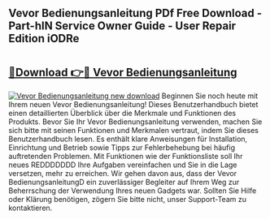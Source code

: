 ## Vevor Bedienungsanleitung PDf Free Download - Part-hIN Service Owner Guide - User Repair Edition iODRe

# <h2><a href="http://df0nmv.blite.top/?on=Vevor+Bedienungsanleitung">🔗Download 👉🔴 Vevor Bedienungsanleitung</a></h2>

[![Vevor Bedienungsanleitung new download](https://i.imgur.com/lujVjoI.png)](http://df0nmv.blite.top/?on=Vevor+Bedienungsanleitung)
Beginnen Sie noch heute mit Ihrem neuen Vevor Bedienungsanleitung! Dieses Benutzerhandbuch bietet einen detaillierten Überblick über die Merkmale und Funktionen des Produkts. Bevor Sie Ihr Vevor Bedienungsanleitung verwenden, machen Sie sich bitte mit seinen Funktionen und Merkmalen vertraut, indem Sie dieses Benutzerhandbuch lesen. Es enthält klare Anweisungen für Installation, Einrichtung und Betrieb sowie Tipps zur Fehlerbehebung bei häufig auftretenden Problemen. Mit Funktionen wie der Funktionsliste soll Ihr neues REDDDDDDD Ihre Aufgaben vereinfachen und Sie in die Lage versetzen, mehr zu erreichen. Wir gehen davon aus, dass der Vevor BedienungsanleitungD ein zuverlässiger Begleiter auf Ihrem Weg zur Beherrschung der Verwendung Ihres neuen Gadgets war. Sollten Sie Hilfe oder Klärung benötigen, zögern Sie bitte nicht, unser Support-Team zu kontaktieren.
